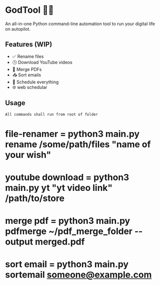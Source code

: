 # GodTool 🤖🌐

An all-in-one Python command-line automation tool to run your digital life on autopilot.

## Features (WIP)
- ✅ Rename files
- 🕓 Download YouTube videos
- 📄 Merge PDFs
- 📥 Sort emails
- 🔁 Schedule everything
- 🌐 web schedular
## Usage

`All commands shall run from root of folder`

# file-renamer = python3 main.py rename /some/path/files "name of your wish"

# youtube download = python3 main.py yt "yt video link" /path/to/store

# merge pdf = python3 main.py pdfmerge ~/pdf_merge_folder --output merged.pdf

# sort email = python3 main.py sortemail someone@example.com



